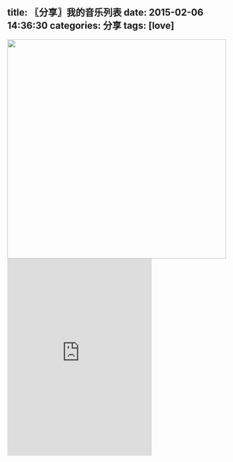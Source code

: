 title: 〖分享〗我的音乐列表
date: 2015-02-06 14:36:30
categories: 分享
tags: [love]
---
<img class="alignnone" src="http://oss.sengmitnick.com/smk17/posts/314/1.jpg@1e_700w_400h_1c_0i_1o_90Q_1x.jpg" alt="" width="500" height="500" />
<!--more-->
<iframe width="330" height="450" frameborder="no" border="0" marginwidth="0" marginheight="0" src="http://music.163.com/outchain/player?type=0&amp;id=50665127&amp;auto=1&amp;height=430"></iframe>

